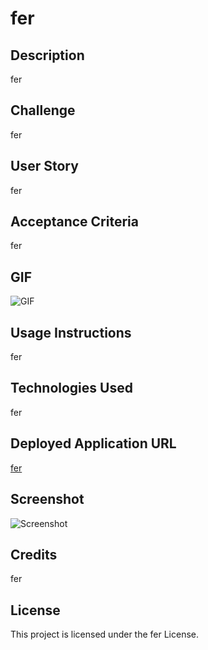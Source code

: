 
# fer

## Description
fer

## Challenge
fer

## User Story
fer

## Acceptance Criteria
fer

## GIF
![GIF](fer)

## Usage Instructions
fer

## Technologies Used
fer

## Deployed Application URL
[fer](fer)

## Screenshot
![Screenshot](fer)

## Credits
fer

## License
This project is licensed under the fer License.
